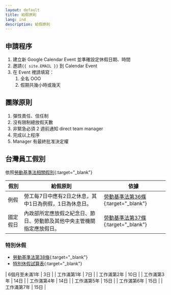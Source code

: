 ```yaml
---
layout: default
title: 給假原則
lang: ind
description: 給假原則
---
```




## 申請程序

1. 建立新 Google Calendar Event 並準確設定休假日期、時間
1. 邀請`{{ site.EMAIL }}` 到 Calendar Event
1. 在 Event 裡請填寫：
	1. 全名 OOO
	1. 假期共幾小時或幾天

## 團隊原則
1. 彈性責任、信任制
1. 沒有限制總放假天數
1. 非緊急必須 2 週前通知 direct team manager
1. 完成以上程序
1. Manager 有最終批准決定權


## 台灣員工假別

依照[勞動基準法相關假別](https://www.mol.gov.tw/topic/3067/14530/19538/){:target="_blank"}

| 假別 | 給假原則 | 依據 |
| --- | --- | --- |
| 例假 | 勞工每7日中應有2日之休息，其中1日為例假，1日為休息日。 | [勞動基準法第36條](https://laws.mol.gov.tw/FLAW/FLAWDOC01.aspx?id=FL014930&flno=36){:target="_blank"} |
| 國定假日 | 內政部所定應放假之紀念日、節日、勞動節及其他中央主管機關指定應放假日。 | [勞動基準法第37條](https://laws.mol.gov.tw/FLAW/FLAWDOC01.aspx?id=FL014930&flno=37){:target="_blank"} |

### 特別休假

* [勞動基準法第38條](https://laws.mol.gov.tw/FLAW/FLAWDOC01.aspx?id=FL014930&flno=38){:target="_blank"}
* [特別休假試算表](https://calc.mol.gov.tw/Trail_New/html/RestDays.html){:target="_blank"}

| 6個月至未滿1年 | 3日 |
| 工作滿第1年 | 7日 |
| 工作滿第2年 | 10日 |
| 工作滿第3年 | 14日 |
| 工作滿第4年 | 14日 |
| 工作滿第5年 | 15日 |
| 工作滿第6年 | 15日 |
| 工作滿第7年 | 15日 |